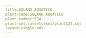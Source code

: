 ```yaml
---
title:SOLANO AQUATICO
plant-name:SOLANO AQUATICO
plant-number:124
plant-xml:/assets/xml/plant124.xml
layout:single-xml
---
```

